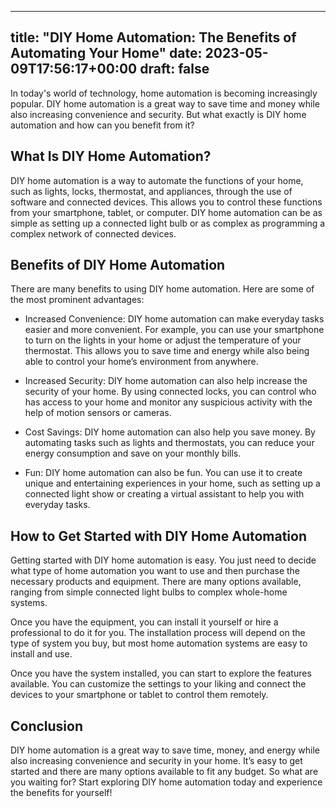 
---
title: "DIY Home Automation: The Benefits of Automating Your Home"
date: 2023-05-09T17:56:17+00:00
draft: false
---

In today's world of technology, home automation is becoming increasingly popular. DIY home automation is a great way to save time and money while also increasing convenience and security. But what exactly is DIY home automation and how can you benefit from it? 

## What Is DIY Home Automation?

DIY home automation is a way to automate the functions of your home, such as lights, locks, thermostat, and appliances, through the use of software and connected devices. This allows you to control these functions from your smartphone, tablet, or computer. DIY home automation can be as simple as setting up a connected light bulb or as complex as programming a complex network of connected devices. 

## Benefits of DIY Home Automation

There are many benefits to using DIY home automation. Here are some of the most prominent advantages: 

- Increased Convenience: DIY home automation can make everyday tasks easier and more convenient. For example, you can use your smartphone to turn on the lights in your home or adjust the temperature of your thermostat. This allows you to save time and energy while also being able to control your home’s environment from anywhere. 

- Increased Security: DIY home automation can also help increase the security of your home. By using connected locks, you can control who has access to your home and monitor any suspicious activity with the help of motion sensors or cameras. 

- Cost Savings: DIY home automation can also help you save money. By automating tasks such as lights and thermostats, you can reduce your energy consumption and save on your monthly bills. 

- Fun: DIY home automation can also be fun. You can use it to create unique and entertaining experiences in your home, such as setting up a connected light show or creating a virtual assistant to help you with everyday tasks. 

## How to Get Started with DIY Home Automation

Getting started with DIY home automation is easy. You just need to decide what type of home automation you want to use and then purchase the necessary products and equipment. There are many options available, ranging from simple connected light bulbs to complex whole-home systems. 

Once you have the equipment, you can install it yourself or hire a professional to do it for you. The installation process will depend on the type of system you buy, but most home automation systems are easy to install and use. 

Once you have the system installed, you can start to explore the features available. You can customize the settings to your liking and connect the devices to your smartphone or tablet to control them remotely. 

## Conclusion

DIY home automation is a great way to save time, money, and energy while also increasing convenience and security in your home. It’s easy to get started and there are many options available to fit any budget. So what are you waiting for? Start exploring DIY home automation today and experience the benefits for yourself!